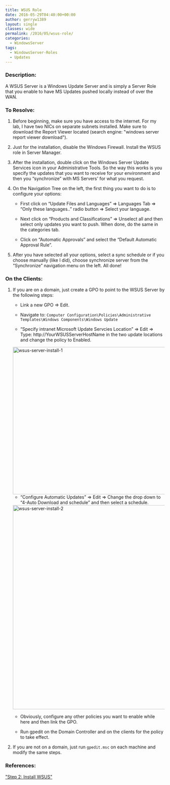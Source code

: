 ```yaml
---
title: WSUS Role
date: 2016-05-29T04:40:00+00:00
author: gerryw1389
layout: single
classes: wide
permalink: /2016/05/wsus-role/
categories:
  - WindowsServer
tags:
  - WindowsServer-Roles
  - Updates
---
```

<!--more-->

### Description:

A WSUS Server is a Windows Update Server and is simply a Server Role that you enable to have MS Updates pushed locally instead of over the WAN.

### To Resolve:

1. Before beginning, make sure you have access to the internet. For my lab, I have two NICs on separate subnets installed. Make sure to download the Report Viewer located (search engine: "windows server report viewer download").

2. Just for the installation, disable the Windows Firewall. Install the WSUS role in Server Manager.

3. After the installation, double click on the Windows Server Update Services icon in your Administrative Tools. So the way this works is you specify the updates that you want to receive for your environment and then you &#8220;synchronize&#8221; with MS Servers' for what you request.

4. On the Navigation Tree on the left, the first thing you want to do is to configure your options:

   - First click on &#8220;Update Files and Languages&#8221; => Languages Tab => &#8220;Only these languages..&#8221; radio button => Select your language.

   - Next click on &#8220;Products and Classifications&#8221; => Unselect all and then select only updates you want to push. When done, do the same in the categories tab.

   - Click on &#8220;Automatic Approvals&#8221; and select the &#8220;Default Automatic Approval Rule&#8221;.

5. After you have selected all your options, select a sync schedule or if you choose manually (like I did), choose synchronize server from the &#8220;Synchronize&#8221; navigation menu on the left. All done!

### On the Clients:

1. If you are on a domain, just create a GPO to point to the WSUS Server by the following steps:

   - Link a new GPO => Edit.

   - Navigate to: `Computer Configuration\Policies\Administrative Templates\Windows Components\Windows Update`

   - &#8220;Specify intranet Microsoft Update Servcies Location&#8221; => Edit => Type: http://YourWSUSServerHostName in the two update locations and change the policy to Enabled.

   <img class="alignnone size-full wp-image-739" src="https://automationadmin.com/assets/images/uploads/2016/09/wsus-server-install-1.png" alt="wsus-server-install-1" width="844" height="464" srcset="https://automationadmin.com/assets/images/uploads/2016/09/wsus-server-install-1.png 844w, https://automationadmin.com/assets/images/uploads/2016/09/wsus-server-install-1-300x165.png 300w, https://automationadmin.com/assets/images/uploads/2016/09/wsus-server-install-1-768x422.png 768w" sizes="(max-width: 844px) 100vw, 844px" />
   
   - &#8220;Configure Automatic Updates&#8221; => Edit => Change the drop down to &#8220;4-Auto Download and schedule&#8221; and then select a schedule.

   <img class="alignnone size-full wp-image-740" src="https://automationadmin.com/assets/images/uploads/2016/09/wsus-server-install-2.png" alt="wsus-server-install-2" width="702" height="643" srcset="https://automationadmin.com/assets/images/uploads/2016/09/wsus-server-install-2.png 702w, https://automationadmin.com/assets/images/uploads/2016/09/wsus-server-install-2-300x275.png 300w" sizes="(max-width: 702px) 100vw, 702px" />
   
   - Obviously, configure any other policies you want to enable while here and then link the GPO.

   - Run gpedit on the Domain Controller and on the clients for the policy to take effect.

1. If you are not on a domain, just run `gpedit.msc` on each machine and modify the same steps.

### References:

["Step 2: Install WSUS"](https://technet.microsoft.com/en-us/library/cc720523(v=ws.10).aspx)